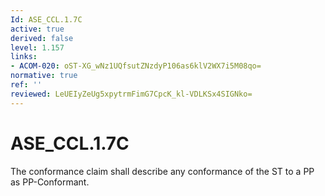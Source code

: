 ```yaml
---
Id: ASE_CCL.1.7C
active: true
derived: false
level: 1.157
links:
- ACOM-020: oST-XG_wNz1UQfsutZNzdyP106as6klV2WX7i5M08qo=
normative: true
ref: ''
reviewed: LeUEIyZeUg5xpytrmFimG7CpcK_kl-VDLKSx4SIGNko=
---
```


# ASE_CCL.1.7C

The conformance claim shall describe any conformance of the ST to a PP as PP-Conformant.